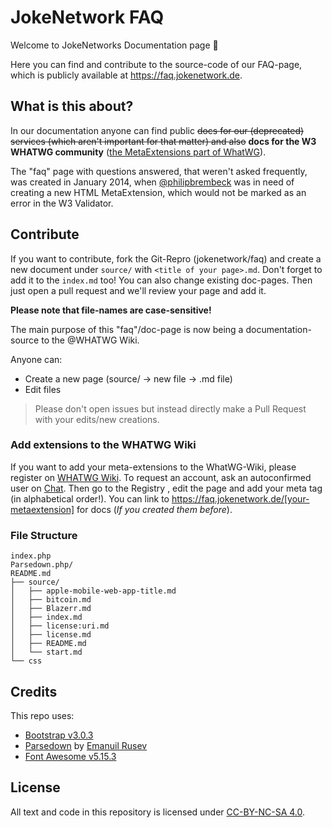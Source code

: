 # JokeNetwork FAQ

Welcome to JokeNetworks Documentation page 🥳

Here you can find and contribute to the source-code of our FAQ-page, which is publicly available at https://faq.jokenetwork.de.

## What is this about?

In our documentation anyone can find public ~~docs for our (deprecated) services (which aren't important for that matter) and also~~ **docs for the W3 WHATWG community** ([the MetaExtensions part of WhatWG](https://wiki.whatwg.org/wiki/MetaExtensions)).

The "faq" page with questions answered, that weren't asked frequently, was created in January 2014, when [@philipbrembeck](https://github.com/philipbrembeck) was in need of creating a new HTML MetaExtension, which would not be marked as an error in the W3 Validator.

## Contribute
If you want to contribute, fork the Git-Repro (jokenetwork/faq) and create a new document under `source/` with `<title of your page>.md`. Don't forget to add it to the `index.md` too! 
You can also change existing doc-pages.
Then just open a pull request and we'll review your page and add it. 

**Please note that file-names are case-sensitive!**

The main purpose of this "faq"/doc-page is now being a documentation-source to the @WHATWG Wiki.

Anyone can:

- Create a new page (source/ → new file → .md file)
- Edit files
> Please don't open issues but instead directly make a Pull Request with your edits/new creations.

### Add extensions to the WHATWG Wiki
If you want to add your meta-extensions to the WhatWG-Wiki, please register on [WHATWG Wiki](https://wiki.whatwg.org). To request an account, ask an autoconfirmed user on [Chat](https://whatwg.org/chat).
Then go to the Registry [<meta name>](https://wiki.whatwg.org/wiki/MetaExtensions), edit the page and add your meta tag (in alphabetical order!). 
You can link to https://faq.jokenetwork.de/[your-metaextension] for docs (_If you created them before_). 

### File Structure

	index.php
	Parsedown.php/
	README.md
	├── source/
	│   ├── apple-mobile-web-app-title.md
	│   ├── bitcoin.md
	│   ├── Blazerr.md
	│   ├── index.md
	│   ├── license:uri.md
	│   ├── license.md
	│   ├── README.md
	│   └── start.md
	└── css 


## Credits 

This repo uses:

 - [Bootstrap v3.0.3](https://getbootstrap.com)
 - [Parsedown](https://github.com/erusev/parsedown) by [Emanuil Rusev](https://erusev.com)
 - [Font Awesome v5.15.3](https://github.com/FortAwesome/Font-Awesome)

## License

All text and code in this repository is licensed under [CC-BY-NC-SA 4.0](https://creativecommons.org/licenses/by-nc-sa/4.0/).
